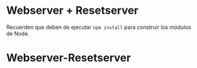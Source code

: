 # Webserver + Resetserver

Recuerden que deben de ejecutar ``` npm install ``` para construir los módulos de Node.
# Webserver-Resetserver
